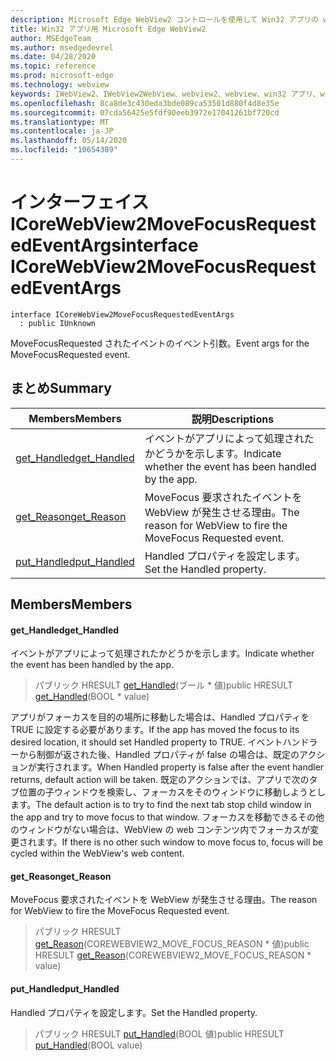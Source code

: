 ```yaml
---
description: Microsoft Edge WebView2 コントロールを使用して Win32 アプリの web コンテンツをホストする
title: Win32 アプリ用 Microsoft Edge WebView2
author: MSEdgeTeam
ms.author: msedgedevrel
ms.date: 04/28/2020
ms.topic: reference
ms.prod: microsoft-edge
ms.technology: webview
keywords: IWebView2、IWebView2WebView、webview2、webview、win32 アプリ、win32、edge、ICoreWebView2、ICoreWebView2Controller、browser control、edge html
ms.openlocfilehash: 8ca8de3c430eda3bde089ca53501d880f4d8e35e
ms.sourcegitcommit: 07cda56425e5fdf90eeb3972e17041261bf720cd
ms.translationtype: MT
ms.contentlocale: ja-JP
ms.lasthandoff: 05/14/2020
ms.locfileid: "10654389"
---
```

# <span data-ttu-id="fc8d7-104">インターフェイス ICoreWebView2MoveFocusRequestedEventArgs</span><span class="sxs-lookup"><span data-stu-id="fc8d7-104">interface ICoreWebView2MoveFocusRequestedEventArgs</span></span> 

```
interface ICoreWebView2MoveFocusRequestedEventArgs
  : public IUnknown
```

<span data-ttu-id="fc8d7-105">MoveFocusRequested されたイベントのイベント引数。</span><span class="sxs-lookup"><span data-stu-id="fc8d7-105">Event args for the MoveFocusRequested event.</span></span>

## <span data-ttu-id="fc8d7-106">まとめ</span><span class="sxs-lookup"><span data-stu-id="fc8d7-106">Summary</span></span>

 <span data-ttu-id="fc8d7-107">Members</span><span class="sxs-lookup"><span data-stu-id="fc8d7-107">Members</span></span>                        | <span data-ttu-id="fc8d7-108">説明</span><span class="sxs-lookup"><span data-stu-id="fc8d7-108">Descriptions</span></span>
--------------------------------|---------------------------------------------
[<span data-ttu-id="fc8d7-109">get_Handled</span><span class="sxs-lookup"><span data-stu-id="fc8d7-109">get_Handled</span></span>](#get_handled) | <span data-ttu-id="fc8d7-110">イベントがアプリによって処理されたかどうかを示します。</span><span class="sxs-lookup"><span data-stu-id="fc8d7-110">Indicate whether the event has been handled by the app.</span></span>
[<span data-ttu-id="fc8d7-111">get_Reason</span><span class="sxs-lookup"><span data-stu-id="fc8d7-111">get_Reason</span></span>](#get_reason) | <span data-ttu-id="fc8d7-112">MoveFocus 要求されたイベントを WebView が発生させる理由。</span><span class="sxs-lookup"><span data-stu-id="fc8d7-112">The reason for WebView to fire the MoveFocus Requested event.</span></span>
[<span data-ttu-id="fc8d7-113">put_Handled</span><span class="sxs-lookup"><span data-stu-id="fc8d7-113">put_Handled</span></span>](#put_handled) | <span data-ttu-id="fc8d7-114">Handled プロパティを設定します。</span><span class="sxs-lookup"><span data-stu-id="fc8d7-114">Set the Handled property.</span></span>

## <span data-ttu-id="fc8d7-115">Members</span><span class="sxs-lookup"><span data-stu-id="fc8d7-115">Members</span></span>

#### <span data-ttu-id="fc8d7-116">get_Handled</span><span class="sxs-lookup"><span data-stu-id="fc8d7-116">get_Handled</span></span> 

<span data-ttu-id="fc8d7-117">イベントがアプリによって処理されたかどうかを示します。</span><span class="sxs-lookup"><span data-stu-id="fc8d7-117">Indicate whether the event has been handled by the app.</span></span>

> <span data-ttu-id="fc8d7-118">パブリック HRESULT [get_Handled](#get_handled)(ブール \* 値)</span><span class="sxs-lookup"><span data-stu-id="fc8d7-118">public HRESULT [get_Handled](#get_handled)(BOOL \* value)</span></span>

<span data-ttu-id="fc8d7-119">アプリがフォーカスを目的の場所に移動した場合は、Handled プロパティを TRUE に設定する必要があります。</span><span class="sxs-lookup"><span data-stu-id="fc8d7-119">If the app has moved the focus to its desired location, it should set Handled property to TRUE.</span></span> <span data-ttu-id="fc8d7-120">イベントハンドラーから制御が返された後、Handled プロパティが false の場合は、既定のアクションが実行されます。</span><span class="sxs-lookup"><span data-stu-id="fc8d7-120">When Handled property is false after the event handler returns, default action will be taken.</span></span> <span data-ttu-id="fc8d7-121">既定のアクションでは、アプリで次のタブ位置の子ウィンドウを検索し、フォーカスをそのウィンドウに移動しようとします。</span><span class="sxs-lookup"><span data-stu-id="fc8d7-121">The default action is to try to find the next tab stop child window in the app and try to move focus to that window.</span></span> <span data-ttu-id="fc8d7-122">フォーカスを移動できるその他のウィンドウがない場合は、WebView の web コンテンツ内でフォーカスが変更されます。</span><span class="sxs-lookup"><span data-stu-id="fc8d7-122">If there is no other such window to move focus to, focus will be cycled within the WebView's web content.</span></span>

#### <span data-ttu-id="fc8d7-123">get_Reason</span><span class="sxs-lookup"><span data-stu-id="fc8d7-123">get_Reason</span></span> 

<span data-ttu-id="fc8d7-124">MoveFocus 要求されたイベントを WebView が発生させる理由。</span><span class="sxs-lookup"><span data-stu-id="fc8d7-124">The reason for WebView to fire the MoveFocus Requested event.</span></span>

> <span data-ttu-id="fc8d7-125">パブリック HRESULT [get_Reason](#get_reason)(COREWEBVIEW2_MOVE_FOCUS_REASON \* 値)</span><span class="sxs-lookup"><span data-stu-id="fc8d7-125">public HRESULT [get_Reason](#get_reason)(COREWEBVIEW2_MOVE_FOCUS_REASON \* value)</span></span>

#### <span data-ttu-id="fc8d7-126">put_Handled</span><span class="sxs-lookup"><span data-stu-id="fc8d7-126">put_Handled</span></span> 

<span data-ttu-id="fc8d7-127">Handled プロパティを設定します。</span><span class="sxs-lookup"><span data-stu-id="fc8d7-127">Set the Handled property.</span></span>

> <span data-ttu-id="fc8d7-128">パブリック HRESULT [put_Handled](#put_handled)(BOOL 値)</span><span class="sxs-lookup"><span data-stu-id="fc8d7-128">public HRESULT [put_Handled](#put_handled)(BOOL value)</span></span>

